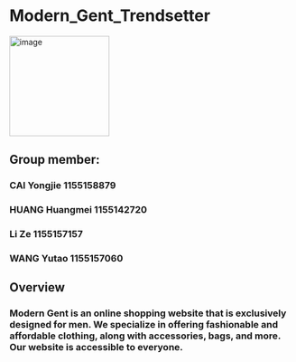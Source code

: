 # Modern_Gent_Trendsetter
<img width="177" alt="image" src="https://github.com/kkms-14/Modern_Gent_Trendsetter/assets/74400595/c25e80fb-86d2-4c95-b013-3de6ee55c602">

## Group member:
### CAI Yongjie 1155158879
### HUANG Huangmei 1155142720
### Li Ze 1155157157
### WANG Yutao 1155157060
## Overview
### Modern Gent is an online shopping website that is exclusively designed for men. We specialize in offering fashionable and affordable clothing, along with accessories, bags, and more. Our website is accessible to everyone.

